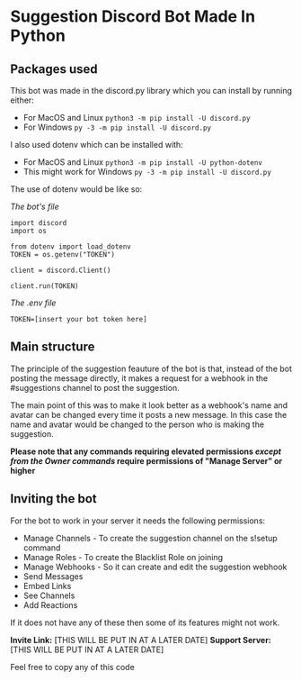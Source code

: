 # Suggestion Discord Bot Made In Python

## Packages used

This bot was made in the discord.py library which you can install by running either:
* For MacOS and Linux
```python3 -m pip install -U discord.py```
* For Windows
```py -3 -m pip install -U discord.py```

I also used dotenv which can be installed with:
* For MacOS and Linux
```python3 -m pip install -U python-dotenv```
* This might work for Windows
```py -3 -m pip install -U discord.py```

The use of dotenv would be like so:

*The bot's file*
```
import discord
import os

from dotenv import load_dotenv
TOKEN = os.getenv("TOKEN")

client = discord.Client()

client.run(TOKEN)
```

*The .env file*
```
TOKEN=[insert your bot token here]
```

## Main structure

The principle of the suggestion feauture of the bot is that, instead of the bot posting the message directly, it makes a request for a webhook in the #suggestions channel to post the suggestion.

The main point of this was to make it look better as a webhook's name and avatar can be changed every time it posts a new message. In this case the name and avatar would be changed to the person who is making the suggestion.

**Please note that any commands requiring elevated permissions *except from the Owner commands* require permissions of "Manage Server" or higher**

## Inviting the bot

For the bot to work in your server it needs the following permissions:
* Manage Channels - To create the suggestion channel on the s!setup command
* Manage Roles - To create the Blacklist Role on joining
* Manage Webhooks - So it can create and edit the suggestion webhook
* Send Messages
* Embed Links
* See Channels
* Add Reactions

If it does not have any of these then some of its features might not work.

**Invite Link:** [THIS WILL BE PUT IN AT A LATER DATE]
**Support Server:** [THIS WILL BE PUT IN AT A LATER DATE]

Feel free to copy any of this code
